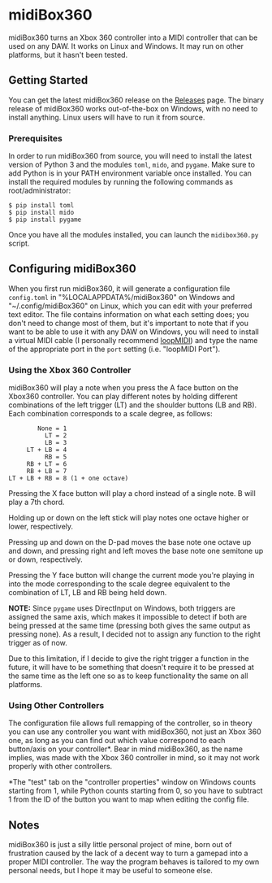 # midiBox360

midiBox360 turns an Xbox 360 controller into a MIDI controller that can be used
on any DAW. It works on Linux and Windows. It may run on other platforms, but it
hasn't been tested.

## Getting Started

You can get the latest midiBox360 release on the
[Releases](https://github.com/quotepilgrim/midibox360/releases) page. The binary
release of midiBox360 works out-of-the-box on Windows, with no need to install
anything. Linux users will have to run it from source.

### Prerequisites

In order to run midiBox360 from source, you will need to install the latest
version of Python 3 and the modules `toml`, `mido`, and `pygame`. Make sure to
add Python is in your PATH environment variable once installed. You can install
the required modules by running the following commands as root/administrator:

```
$ pip install toml
$ pip install mido
$ pip install pygame
```

Once you have all the modules installed, you can launch the `midibox360.py`
script.

## Configuring midiBox360

When you first run midiBox360, it will generate a configuration file
`config.toml` in "%LOCALAPPDATA%/midiBox360" on Windows and
"~/.config/midiBox360" on Linux, which you can edit with your preferred text
editor. The file contains information on what each setting does; you don't need
to change most of them, but it's important to note that if you want to be able
to use it with any DAW on Windows, you will need to install a virtual MIDI cable
(I personally recommend
[loopMIDI](https://www.tobias-erichsen.de/software/loopmidi.html)) and type the
name of the appropriate port in the `port` setting (i.e. "loopMIDI Port").

### Using the Xbox 360 Controller

midiBox360 will play a note when you press the A face button on the Xbox360
controller. You can play different notes by holding different combinations of
the left trigger (LT) and the shoulder buttons (LB and RB). Each combination
corresponds to a scale degree, as follows:

```
        None = 1
          LT = 2
          LB = 3
     LT + LB = 4
          RB = 5
     RB + LT = 6
     RB + LB = 7
LT + LB + RB = 8 (1 + one octave)
```

Pressing the X face button will play a chord instead of a single note. B will
play a 7th chord.

Holding up or down on the left stick will play notes one octave higher or lower,
respectively.

Pressing up and down on the D-pad moves the base note one octave up and down,
and pressing right and left moves the base note one semitone up or down,
respectively.

Pressing the Y face button will change the current mode you're playing in into
the mode corresponding to the scale degree equivalent to the combination of LT,
LB and RB being held down.

**NOTE:** Since `pygame` uses DirectInput on Windows, both triggers are assigned
the same axis, which makes it impossible to detect if both are being pressed at
the same time (pressing both gives the same output as pressing none). As a
result, I decided not to assign any function to the right trigger as of now.

Due to this limitation, if I decide to give the right trigger a function in the
future, it will have to be something that doesn't require it to be pressed at
the same time as the left one so as to keep functionality the same on all
platforms.

### Using Other Controllers

The configuration file allows full remapping of the controller, so in theory you
can use any controller you want with midiBox360, not just an Xbox 360 one, as
long as you can find out which value correspond to each button/axis on your
controller*. Bear in mind midiBox360, as the name implies, was made with the
Xbox 360 controller in mind, so it may not work properly with other controllers.

\*The "test" tab on the "controller properties" window on Windows counts
starting from 1, while Python counts starting from 0, so you have to subtract 1
from the ID of the button you want to map when editing the config file.

## Notes

midiBox360 is just a silly little personal project of mine, born out of
frustration caused by the lack of a decent way to turn a gamepad into a proper
MIDI controller. The way the program behaves is tailored to my own personal
needs, but I hope it may be useful to someone else.
